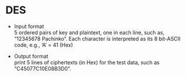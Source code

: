 # DES
* Input format </br>
5 ordered pairs of key and plaintext, one in each line, such as, “12345678 Pachinko”. Each character is interpreted as its 8 bit-ASCII code, e.g., ‘A’ = 41 (Hex)

* Output format </br>
print 5 lines of ciphertexts (in Hex) for the test data, such as “C45077C10E08B3D0”.

